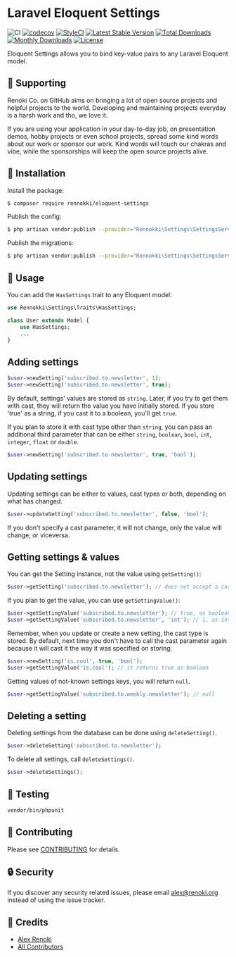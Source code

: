 Laravel Eloquent Settings
=========================

![CI](https://github.com/renoki-co/eloquent-settings/workflows/CI/badge.svg?branch=master)
[![codecov](https://codecov.io/gh/renoki-co/eloquent-settings/branch/master/graph/badge.svg)](https://codecov.io/gh/renoki-co/eloquent-settings/branch/master)
[![StyleCI](https://github.styleci.io/repos/135289030/shield?branch=master)](https://github.styleci.io/repos/135289030)
[![Latest Stable Version](https://poser.pugx.org/rennokki/eloquent-settings/v/stable)](https://packagist.org/packages/rennokki/eloquent-settings)
[![Total Downloads](https://poser.pugx.org/rennokki/eloquent-settings/downloads)](https://packagist.org/packages/rennokki/eloquent-settings)
[![Monthly Downloads](https://poser.pugx.org/rennokki/eloquent-settings/d/monthly)](https://packagist.org/packages/rennokki/eloquent-settings)
[![License](https://poser.pugx.org/rennokki/eloquent-settings/license)](https://packagist.org/packages/rennokki/eloquent-settings)

Eloquent Settings allows you to bind key-value pairs to any Laravel Eloquent model.

## 🤝 Supporting

Renoki Co. on GitHub aims on bringing a lot of open source projects and helpful projects to the world. Developing and maintaining projects everyday is a harsh work and tho, we love it.

If you are using your application in your day-to-day job, on presentation demos, hobby projects or even school projects, spread some kind words about our work or sponsor our work. Kind words will touch our chakras and vibe, while the sponsorships will keep the open source projects alive.

## 🚀 Installation

Install the package:

```bash
$ composer require rennokki/eloquent-settings
```

Publish the config:

```bash
$ php artisan vendor:publish --provider="Rennokki\Settings\SettingsServiceProvider" --tag="config"
```

Publish the migrations:

```bash
$ php artisan vendor:publish --provider="Rennokki\Settings\SettingsServiceProvider" --tag="migrations"
```

## 🙌 Usage

You can add the `HasSettings` trait to any Eloquent model:

```php
use Rennokki\Settings\Traits\HasSettings;

class User extends Model {
    use HasSettings;
    ...
}
```

## Adding settings

```php
$user->newSetting('subscribed.to.newsletter', 1);
$user->newSetting('subscribed.to.newsletter', true);
```

By default, settings' values are stored as `string`. Later, if you try to get them with cast, they will return the value you have initially stored.
If you store 'true' as a string, if you cast it to a boolean, you'll get `true`.

If you plan to store it with cast type other than `string`, you can pass an additional third parameter that can be either `string`, `boolean`, `bool`, `int`, `integer`, `float` or `double`.

```php
$user->newSetting('subscribed.to.newsletter', true, 'bool');
```

## Updating settings

Updating settings can be either to values, cast types or both, depending on what has changed.

```php
$user->updateSetting('subscribed.to.newsletter', false, 'bool');
```

If you don't specify a cast parameter, it will not change, only the value will change, or viceversa.

## Getting settings & values

You can get the Setting instance, not the value using `getSetting()`:

```php
$user->getSetting('subscribed.to.newsletter'); // does not accept a cast
```

If you plan to get the value, you can use `getSettingValue()`:

```php
$user->getSettingValue('subscribed.to.newsletter'); // true, as boolean
$user->getSettingValue('subscribed.to.newsletter', 'int'); // 1, as integer
```

Remember, when you update or create a new setting, the cast type is stored. By default, next time you don't have to call the cast parameter again because it will cast it the way it was specified on storing.

```php
$user->newSetting('is.cool', true, 'bool');
$user->getSettingValue('is.cool'); // it returns true as boolean
```

Getting values of not-known settings keys, you will return `null`.

```php
$user->getSettingValue('subscribed.to.weekly.newsletter'); // null
```

## Deleting a setting

Deleting settings from the database can be done using `deleteSetting()`.

```php
$user->deleteSetting('subscribed.to.newsletter');
```

To delete all settings, call `deleteSettings()`.

```php
$user->deleteSettings();
```

## 🐛 Testing

``` bash
vendor/bin/phpunit
```

## 🤝 Contributing

Please see [CONTRIBUTING](CONTRIBUTING.md) for details.

## 🔒  Security

If you discover any security related issues, please email alex@renoki.org instead of using the issue tracker.

## 🎉 Credits

- [Alex Renoki](https://github.com/rennokki)
- [All Contributors](../../contributors)
